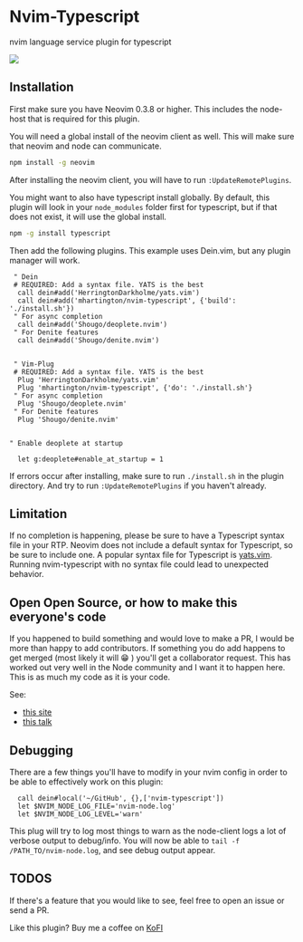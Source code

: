 # Nvim-Typescript


nvim language service plugin for typescript

![](https://github.com/mhartington/nvim-typescript/blob/master/deoplete-tss.gif)


## Installation

First make sure you have Neovim 0.3.8 or higher.
This includes the node-host that is required for this plugin.

You will need a global install of the neovim client as well.
This will make sure that neovim and node can communicate.


```bash
npm install -g neovim
```

After installing the neovim client, you will have to run `:UpdateRemotePlugins`.

You might want to also have typescript install globally.
By default, this plugin will look in your `node_modules` folder first for typescript, but if that does not exist, it will use the global install.

```bash
npm -g install typescript
```

Then add the following plugins. This example uses Dein.vim, but any plugin manager will work.

```viml
 " Dein
 # REQUIRED: Add a syntax file. YATS is the best
  call dein#add('HerringtonDarkholme/yats.vim')
  call dein#add('mhartington/nvim-typescript', {'build': './install.sh'})
 " For async completion
  call dein#add('Shougo/deoplete.nvim')
 " For Denite features
  call dein#add('Shougo/denite.nvim')


 " Vim-Plug
 # REQUIRED: Add a syntax file. YATS is the best
  Plug 'HerringtonDarkholme/yats.vim'
  Plug 'mhartington/nvim-typescript', {'do': './install.sh'}
 " For async completion
  Plug 'Shougo/deoplete.nvim'
 " For Denite features
  Plug 'Shougo/denite.nvim'


" Enable deoplete at startup

  let g:deoplete#enable_at_startup = 1
```

If errors occur after installing, make sure to run `./install.sh` in the plugin
directory.  And try to run `:UpdateRemotePlugins` if you haven't already.

## Limitation

If no completion is happening, please be sure to have a Typescript syntax file in your RTP. Neovim does not include a default syntax for Typescript, so be sure to include one. A popular syntax file for Typescript is [yats.vim](https://github.com/HerringtonDarkholme/yats.vim). Running nvim-typescript with no syntax file could lead to unexpected behavior.

## Open Open Source, or how to make this everyone's code

If you happened to build something and would love to make a PR, I would be more than happy to add contributors.
If something you do add happens to get merged (most likely it will :grin: ) you'll get a collaborator request. This has worked out very well in the Node community and I want it to happen here. This is as much my code as it is your code.

See:
- [this site](https://openopensource.github.io/)
- [this talk](https://youtu.be/wIUkWpg9FDY?t=5m10s)

## Debugging

There are a few things you'll have to modify in your nvim config in order to be able to effectively work on this plugin:

```viml
  call dein#local('~/GitHub', {},['nvim-typescript'])
  let $NVIM_NODE_LOG_FILE='nvim-node.log'
  let $NVIM_NODE_LOG_LEVEL='warn'

```
 This plug will try to log most things to warn as the node-client logs a lot of verbose output to debug/info.
 You will now be able to `tail -f /PATH_TO/nvim-node.log`, and see debug output appear.


## TODOS

If there's a feature that you would like to see, feel free to open an issue or send a PR.


Like this plugin? Buy me a coffee on [KoFI](http://ko-fi.com/mhartington)
